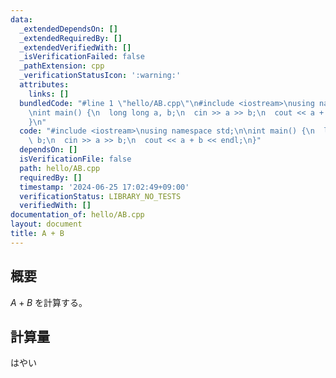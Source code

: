 ```yaml
---
data:
  _extendedDependsOn: []
  _extendedRequiredBy: []
  _extendedVerifiedWith: []
  _isVerificationFailed: false
  _pathExtension: cpp
  _verificationStatusIcon: ':warning:'
  attributes:
    links: []
  bundledCode: "#line 1 \"hello/AB.cpp\"\n#include <iostream>\nusing namespace std;\n\
    \nint main() {\n  long long a, b;\n  cin >> a >> b;\n  cout << a + b << endl;\n\
    }\n"
  code: "#include <iostream>\nusing namespace std;\n\nint main() {\n  long long a,\
    \ b;\n  cin >> a >> b;\n  cout << a + b << endl;\n}"
  dependsOn: []
  isVerificationFile: false
  path: hello/AB.cpp
  requiredBy: []
  timestamp: '2024-06-25 17:02:49+09:00'
  verificationStatus: LIBRARY_NO_TESTS
  verifiedWith: []
documentation_of: hello/AB.cpp
layout: document
title: A + B
---
```


## 概要

$A + B$ を計算する。

## 計算量
はやい